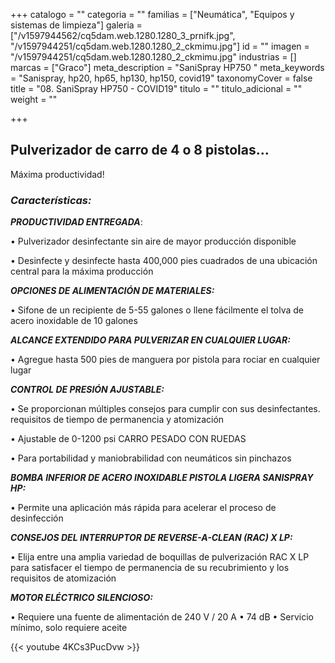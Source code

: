 +++
catalogo = ""
categoria = ""
familias = ["Neumática", "Equipos y sistemas de limpieza"]
galeria = ["/v1597944562/cq5dam.web.1280.1280_3_prnifk.jpg", "/v1597944251/cq5dam.web.1280.1280_2_ckmimu.jpg"]
id = ""
imagen = "/v1597944251/cq5dam.web.1280.1280_2_ckmimu.jpg"
industrias = []
marcas = ["Graco"]
meta_description = "SaniSpray HP750 "
meta_keywords = "Sanispray, hp20, hp65, hp130, hp150, covid19"
taxonomyCover = false
title = "08. SaniSpray HP750 - COVID19"
titulo = ""
titulo_adicional = ""
weight = ""

+++
## **Pulverizador de carro de 4 o 8 pistolas...**

Máxima productividad!

### **_Características:_**

**_PRODUCTIVIDAD ENTREGADA_**:

• Pulverizador desinfectante sin aire de mayor producción disponible

• Desinfecte y desinfecte hasta 400,000 pies cuadrados de una ubicación central para la máxima producción

**_OPCIONES DE ALIMENTACIÓN DE MATERIALES:_**

• Sifone de un recipiente de 5-55 galones o llene fácilmente el tolva de acero inoxidable de 10 galones

**_ALCANCE EXTENDIDO PARA PULVERIZAR EN CUALQUIER LUGAR:_**

• Agregue hasta 500 pies de manguera por pistola para rociar en cualquier lugar

**_CONTROL DE PRESIÓN AJUSTABLE:_**

• Se proporcionan múltiples consejos para cumplir con sus desinfectantes. requisitos de tiempo de permanencia y atomización

• Ajustable de 0-1200 psi CARRO PESADO CON RUEDAS

• Para portabilidad y maniobrabilidad con neumáticos sin pinchazos

**_BOMBA INFERIOR DE ACERO INOXIDABLE PISTOLA LIGERA SANISPRAY HP:_**

• Permite una aplicación más rápida para acelerar el proceso de desinfección

**_CONSEJOS DEL INTERRUPTOR DE REVERSE-A-CLEAN (RAC) X LP:_**

• Elija entre una amplia variedad de boquillas de pulverización RAC X LP para satisfacer el tiempo de permanencia de su recubrimiento y los requisitos de atomización

**_MOTOR ELÉCTRICO SILENCIOSO:_**

• Requiere una fuente de alimentación de 240 V / 20 A • 74 dB • Servicio mínimo, solo requiere aceite

{{< youtube 4KCs3PucDvw >}}